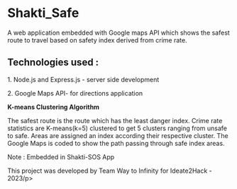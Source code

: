 # Shakti_Safe

A web application embedded with Google maps API which shows the safest route to travel based on safety index derived from crime rate.

<h2>Technologies used :</h2>
<p>1. Node.js and Express.js - server side development</p>
<p>2. Google Maps API- for directions application</p>
<p><b>K-means Clustering Algorithm</b></p>
<p>The safest route is the route which has the least danger index. Crime rate statistics are K-means(k=5) clustered to get 5 clusters ranging from unsafe to safe. Areas are assigned an index according their respective cluster. The Google Maps is coded to show the path passing through safe index areas. </p>

<p>Note : Embedded in Shakti-SOS App</p>

<p>This project was developed by Team Way to Infinity for Ideate2Hack - 2023/p>
